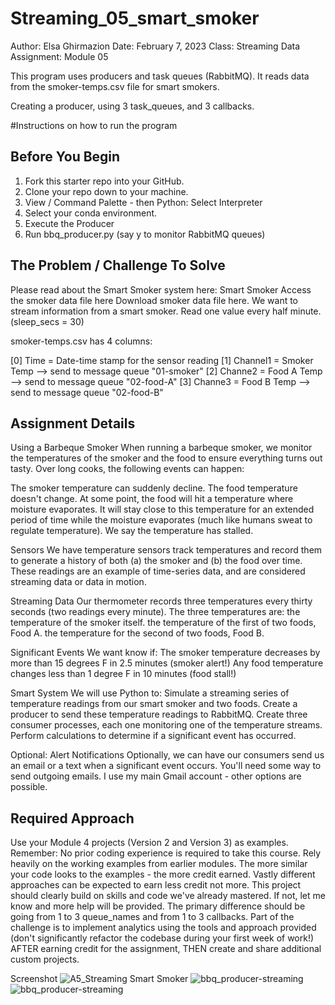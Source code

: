 # Streaming_05_smart_smoker

Author: Elsa Ghirmazion
Date: February 7, 2023 Class: Streaming Data Assignment: Module 05

This program uses producers and task queues (RabbitMQ). It reads data from the smoker-temps.csv file for smart smokers.

Creating a producer, using 3 task_queues, and 3 callbacks.

#Instructions on how to run the program
## Before You Begin

1. Fork this starter repo into your GitHub.
1. Clone your repo down to your machine.
1. View / Command Palette - then Python: Select Interpreter
1. Select your conda environment.
1. Execute the Producer
1. Run bbq_producer.py (say y to monitor RabbitMQ queues)

## The Problem / Challenge To Solve
Please read about the Smart Smoker system here: Smart Smoker
Access the smoker data file here Download smoker data file here.
We want to stream information from a smart smoker. Read one value every half minute. (sleep_secs = 30)

smoker-temps.csv has 4 columns:

[0] Time = Date-time stamp for the sensor reading
[1] Channel1 = Smoker Temp --> send to message queue "01-smoker"
[2] Channe2 = Food A Temp --> send to message queue "02-food-A"
[3] Channe3 = Food B Temp --> send to message queue "02-food-B"

## Assignment Details
Using a Barbeque Smoker
When running a barbeque smoker, we monitor the temperatures of the smoker and the food to ensure everything turns out tasty. Over long cooks, the following events can happen:

The smoker temperature can suddenly decline.
The food temperature doesn't change. At some point, the food will hit a temperature where moisture evaporates. It will stay close to this temperature for an extended period of time while the moisture evaporates (much like humans sweat to regulate temperature). We say the temperature has stalled.

Sensors
We have temperature sensors track temperatures and record them to generate a history of both (a) the smoker and (b) the food over time. These readings are an example of time-series data, and are considered streaming data or data in motion.

Streaming Data
Our thermometer records three temperatures every thirty seconds (two readings every minute). The three temperatures are:
the temperature of the smoker itself. the temperature of the first of two foods, Food A. the temperature for the second of two foods, Food B.

Significant Events
We want know if:
The smoker temperature decreases by more than 15 degrees F in 2.5 minutes (smoker alert!) Any food temperature changes less than 1 degree F in 10 minutes (food stall!)

Smart System
We will use Python to:
Simulate a streaming series of temperature readings from our smart smoker and two foods. Create a producer to send these temperature readings to RabbitMQ. Create three consumer processes, each one monitoring one of the temperature streams. Perform calculations to determine if a significant event has occurred.

Optional: Alert Notifications
Optionally, we can have our consumers send us an email or a text when a significant event occurs. You'll need some way to send outgoing emails. I use my main Gmail account - other options are possible.
## Required Approach
Use your Module 4 projects (Version 2 and Version 3) as examples.
Remember: No prior coding experience is required to take this course. Rely heavily on the working examples from earlier modules.
The more similar your code looks to the examples - the more credit earned.
Vastly different approaches can be expected to earn less credit not more.
This project should clearly build on skills and code we've already mastered. If not, let me know and more help will be provided.
The primary difference should be going from 1 to 3 queue_names and from 1 to 3 callbacks.
Part of the challenge is to implement analytics using the tools and approach provided (don't significantly refactor the codebase during your first week of work!)
AFTER earning credit for the assignment, THEN create and share additional custom projects.

Screenshot
![A5_Streaming Smart Smoker](https://user-images.githubusercontent.com/105325747/218296338-00384250-7ec5-40af-bd5b-99a73e2c0e52.png)
![bbq_producer-streaming](https://user-images.githubusercontent.com/105325747/218296366-23344705-f831-47a0-a4c9-a7de9e950508.png)
![bbq_producer-streaming](https://user-images.githubusercontent.com/105325747/218637024-e0cddbe7-bb5c-4aca-88cd-333dc05913e9.png)


